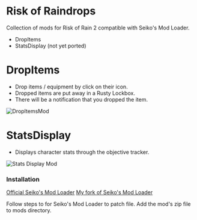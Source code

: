 # Risk of Raindrops

Collection of mods for Risk of Rain 2 compatible with Seiko's Mod Loader.

  - DropItems
  - StatsDisplay (not yet ported)

# DropItems

  - Drop items / equipment by click on their icon.
  - Dropped items are put away in a Rusty Lockbox.
  - There will be a notification that you dropped the item.

![DropItemsMod](https://github.com/kookehs/risk-of-raindrops/blob/master/images/drop-items.png)

# StatsDisplay

  - Displays character stats through the objective tracker.

![Stats Display Mod](https://github.com/kookehs/RiskOfRain2Mods/blob/master/images/stats-display.png)

### Installation

[Official Seiko's Mod Loader](https://github.com/risk-of-thunder/SeikoML)
[My fork of Seiko's Mod Loader](https://github.com/kookehs/SeikoML)

Follow steps to for Seiko's Mod Loader to patch file.
Add the mod's zip file to mods directory.
